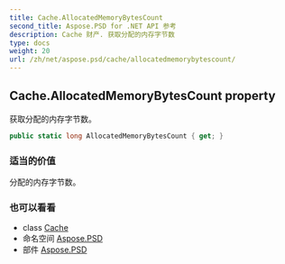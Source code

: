 ```yaml
---
title: Cache.AllocatedMemoryBytesCount
second_title: Aspose.PSD for .NET API 参考
description: Cache 财产. 获取分配的内存字节数
type: docs
weight: 20
url: /zh/net/aspose.psd/cache/allocatedmemorybytescount/
---
```

## Cache.AllocatedMemoryBytesCount property

获取分配的内存字节数。

```csharp
public static long AllocatedMemoryBytesCount { get; }
```

### 适当的价值

分配的内存字节数。

### 也可以看看

* class [Cache](../)
* 命名空间 [Aspose.PSD](../../cache/)
* 部件 [Aspose.PSD](../../../)


